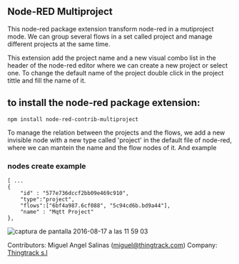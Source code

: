 ## Node-RED Multiproject

This node-red package extension transform node-red in a mutiproject mode. We can group several flows in a set called project and manage different projects at the same time. 

This extension add the project name and a new visual combo list in the header of the node-red editor where we can create a new project or select one. To change the default name of the project double click in the project tittle and fill the name of it.

## to install the node-red package extension:
```
npm install node-red-contrib-multiproject
```

To manage the relation between the projects and the flows, we add a new invisible node with a new type called 'project' in the default file of node-red, where we can mantein the name and the flow nodes of it. And example 

### nodes create example

```
[ ...
{ 
    "id" : "577e736dccf2bb09e469c910", 
    "type":"project",
    "flows":["6bf4a987.6cf088", "5c94cd6b.bd9a44"],     
    "name" : "Mqtt Project" 
},
```

![captura de pantalla 2016-08-17 a las 11 59 03](https://cloud.githubusercontent.com/assets/1216181/17732541/9995df32-6472-11e6-9376-bfa41ee41596.png)

Contributors: Miguel Angel Salinas (miguel@thingtrack.com)
Company: [Thingtrack s.l](http://www.thingtrack.com)
